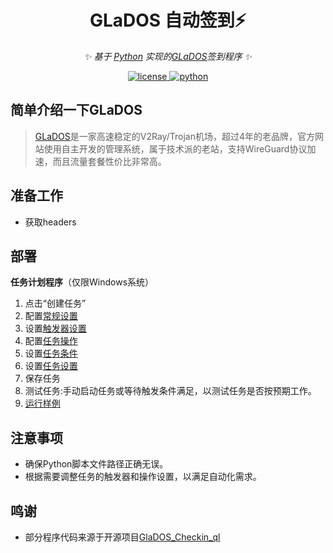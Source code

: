 
<div align="center">

# GLaDOS 自动签到⚡

_✨ 基于 [Python](https://www.python.org/) 实现的[GLaDOS](https://github.com/glados-network/GLaDOS)签到程序 ✨_  

</div>

<p align="center">
  <a href="https://github.com/hennessey-v/GlaDOS_Checkin_ql/blob/main/LICENSE">
    <img src="https://img.shields.io/github/license/hennessey-v/GlaDOS_Checkin_ql?color=%23ed793a" alt="license">
  </a>
  <a href="https://www.python.org/">
    <img src="https://img.shields.io/badge/python-3.11%2B-blue" alt="python">
  </a>
</p>

## 简单介绍一下GLaDOS

>[GLaDOS](https://github.com/glados-network/GLaDOS)是一家高速稳定的V2Ray/Trojan机场，超过4年的老品牌，官方网站使用自主开发的管理系统，属于技术派的老站，支持WireGuard协议加速，而且流量套餐性价比非常高。



## 准备工作
- 获取headers

## 部署
**任务计划程序**（仅限Windows系统）

1. 点击“创建任务”
2. 配置[常规设置](./img/common.png)
3. 设置[触发器设置](./img/trigger.png)
4. 配置[任务操作](./img/action.png)
5. 设置[任务条件](./img/condition.png)
6. 设置[任务设置](./img/setting.png)
7. 保存任务
8. 测试任务:手动启动任务或等待触发条件满足，以测试任务是否按预期工作。
9. [运行样例](./img/notification.png)

## 注意事项
- 确保Python脚本文件路径正确无误。
- 根据需要调整任务的触发器和操作设置，以满足自动化需求。

## 鸣谢
- 部分程序代码来源于开源项目[GlaDOS_Checkin_ql](https://github.com/hennessey-v/GlaDOS_Checkin_ql)
